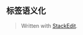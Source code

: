 ## 标签语义化


> Written with [StackEdit](https://stackedit.io/).
<!--stackedit_data:
eyJoaXN0b3J5IjpbMTU3NTM1MDU2MSw3MzA5OTgxMTZdfQ==
-->